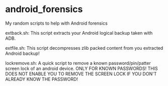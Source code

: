 # android_forensics
My random scripts to help with Android forensics


extback.sh:
This script extracts your Android logical backup taken with ADB.


extfile.sh:
This script decompresses zlib packed content from you extracted Android backup!


lockremove.sh:
A quick script to remove a known password/pin/patter screen lock of an android device. 
ONLY FOR KNOWN PASSWORDS! THIS DOES NOT ENABLE YOU TO REMOVE THE SCREEN LOCK IF YOU DON'T ALREADY KNOW THE PASSWORD!
